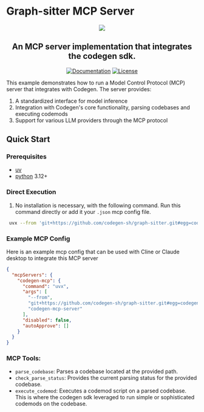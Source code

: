 # Graph-sitter MCP Server

<p align="center">
  <a href="https://graph-sitter.com">
    <img src="https://i.imgur.com/6RF9W0z.jpeg" />
  </a>
</p>

<h2 align="center">
  An MCP server implementation that integrates the codegen sdk.

</h2>

<div align="center">

[![Documentation](https://img.shields.io/badge/Docs-graph-sitter.com-purple?style=flat-square)](https://graph-sitter.com)
[![License](https://img.shields.io/badge/Code%20License-Apache%202.0-gray?&color=gray)](https://github.com/codegen-sh/graph-sitter/tree/develop?tab=Apache-2.0-1-ov-file)

</div>

This example demonstrates how to run a Model Control Protocol (MCP) server that integrates with Codegen. The server provides:

1. A standardized interface for model inference
1. Integration with Codegen's core functionality, parsing codebases and executing codemods
1. Support for various LLM providers through the MCP protocol

## Quick Start

### Prerequisites

- [uv](https://docs.astral.sh/uv/getting-started/installation/)
- [python](https://www.python.org/downloads/) 3.12+

### Direct Execution

1. No installation is necessary, with the following command. Run this command directly or add it your `.json` mcp config file.

```bash
 uvx --from 'git+https://github.com/codegen-sh/graph-sitter.git#egg=codegen-mcp-server&subdirectory=examples/examples/codegen-mcp-server' codegen-mcp-server
```

### Example MCP Config

Here is an example mcp config that can be used with Cline or Claude desktop to integrate this MCP server

```json
{
  "mcpServers": {
    "codegen-mcp": {
      "command": "uvx",
      "args": [
        "--from",
        "git+https://github.com/codegen-sh/graph-sitter.git#egg=codegen-mcp-server&subdirectory=examples/examples/codegen-mcp-server",
        "codegen-mcp-server"
      ],
      "disabled": false,
      "autoApprove": []
    }
  }
}
```

### MCP Tools:

- `parse_codebase`: Parses a codebase located at the provided path.
- `check_parse_status`: Provides the current parsing status for the provided codebase.
- `execute_codemod`: Executes a codemod script on a parsed codebase. This is where the codegen sdk leveraged to run simple or sophisticated codemods on the codebase.
